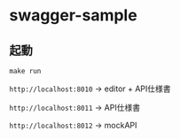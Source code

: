 # swagger-sample
## 起動
```
make run
```
`http://localhost:8010` -> editor + API仕様書

`http://localhost:8011` -> API仕様書

`http://localhost:8012` -> mockAPI

